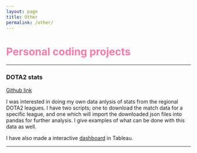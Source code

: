 ```yaml
---
layout: page
title: Other
permalink: /other/
---
```





# <span style="color:#FF7BA9">Personal coding projects</span> 

<hr style="height:1px;border:none;color:#333;background-color:#333;" />

### DOTA2 stats

[Github link]()

I was interested in doing my own data anlysis of stats from the regional DOTA2 leagues. I have two scripts; one to download the match data for a specific league, and one which will import the downloaded json files into pandas for further analysis. I give examples of what can be done with this data as well. 

I have also made a interactive [dashboard]() in Tableau. 

<hr style="height:1px;border:none;color:#333;background-color:#333;" />
